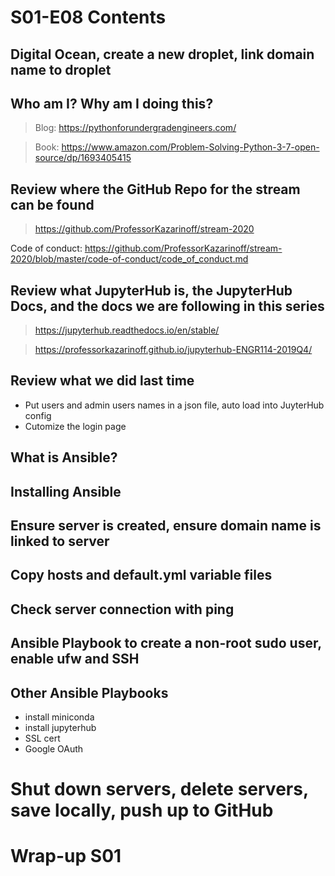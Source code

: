 # S01-E08 Contents

## Digital Ocean, create a new droplet, link domain name to droplet

## Who am I? Why am I doing this?

 > Blog: https://pythonforundergradengineers.com/

 > Book: https://www.amazon.com/Problem-Solving-Python-3-7-open-source/dp/1693405415

## Review where the GitHub Repo for the stream can be found

 > https://github.com/ProfessorKazarinoff/stream-2020

Code of conduct: https://github.com/ProfessorKazarinoff/stream-2020/blob/master/code-of-conduct/code_of_conduct.md

## Review what JupyterHub is, the JupyterHub Docs, and the docs we are following in this series

 > https://jupyterhub.readthedocs.io/en/stable/

 > https://professorkazarinoff.github.io/jupyterhub-ENGR114-2019Q4/

## Review what we did last time

 - Put users and admin users names in a json file, auto load into JuyterHub config
 - Cutomize the login page

## What is Ansible?

## Installing Ansible

## Ensure server is created, ensure domain name is linked to server

## Copy hosts and default.yml variable files

## Check server connection with ping

## Ansible Playbook to create a non-root sudo user, enable ufw and SSH

## Other Ansible Playbooks

 - install miniconda
 - install jupyterhub
 - SSL cert
 - Google OAuth

# Shut down servers, delete servers, save locally, push up to GitHub

# Wrap-up S01
